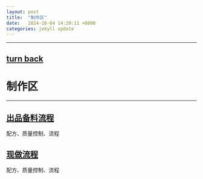 ```yaml
---
layout: post
title:  "制作区"
date:   2024-10-04 14:20:11 +0800
categories: jekyll update
---
```

---
[turn back](https://ccc-hu.github.io/sy-sc/)
---
# 制作区

---

## [出品备料流程](https://ccc-hu.github.io/sy-sc-zzq-cpbl/)

配方、质量控制、流程

## [现做流程](https://ccc-hu.github.io/sy-sc-zzq-xz/)

配方、质量控制、流程

